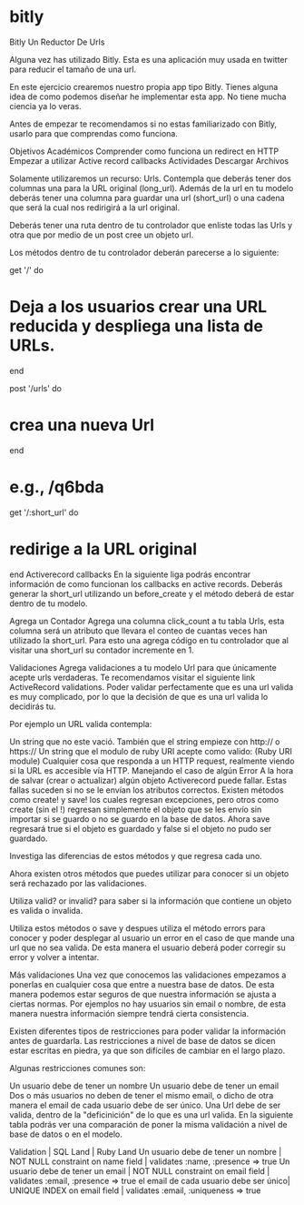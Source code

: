 # bitly
Bitly Un Reductor De Urls

Alguna vez has utilizado Bitly. Esta es una aplicación muy usada en twitter para reducir el tamaño de una url.

En este ejercicio crearemos nuestro propia app tipo Bitly. Tienes alguna idea de como podemos diseñar he implementar esta app. No tiene mucha ciencia ya lo veras.

Antes de empezar te recomendamos si no estas familiarizado con Bitly, usarlo para que comprendas como funciona.

Objetivos Académicos
Comprender como funciona un redirect en HTTP
Empezar a utilizar Active record callbacks
Actividades
Descargar Archivos

Solamente utilizaremos un recurso: Urls. Contempla que deberás tener dos columnas una para la URL original (long_url). Además de la url en tu modelo deberás tener una columna para guardar una url (short_url) o una cadena que será la cual nos redirigirá a la url original.

Deberás tener una ruta dentro de tu controlador que enliste todas las Urls y otra que por medio de un post cree un objeto url.

Los métodos dentro de tu controlador deberán parecerse a lo siguiente:

get '/' do
  # Deja a los usuarios crear una URL reducida y despliega una lista de URLs.
end

post '/urls' do
  # crea una nueva Url
end

# e.g., /q6bda
get '/:short_url' do
  # redirige a la URL original
end
Activerecord callbacks
En la siguiente liga podrás encontrar información de como funcionan los callbacks en active records. Deberás generar la short_url utilizando un before_create y el método deberá de estar dentro de tu modelo.

Agrega un Contador
Agrega una columna click_count a tu tabla Urls, esta columna será un atributo que llevara el conteo de cuantas veces han utilizado la short_url. Para esto una agrega código en tu controlador que al visitar una short_url su contador incremente en 1.

Validaciones
Agrega validaciones a tu modelo Url para que únicamente acepte urls verdaderas. Te recomendamos visitar el siguiente link ActiveRecord validations. Poder validar perfectamente que es una url valida es muy complicado, por lo que la decisión de que es una url valida lo decidirás tu.

Por ejemplo un URL valida contempla:

Un string que no este vació.
También que el string empieze con http:// o https://
Un string que el modulo de ruby URI acepte como valido: (Ruby URI module) Cualquier cosa que responda a un HTTP request, realmente viendo si la URL es accesible vía HTTP.
Manejando el caso de algún Error
A la hora de salvar (crear o actualizar) algún objeto Activerecord puede fallar. Estas fallas suceden si no se le envían los atributos correctos. Existen métodos como create! y save! los cuales regresan excepciones, pero otros como create (sin el !) regresan simplemente el objeto que se les envío sin importar si se guardo o no se guardo en la base de datos. Ahora save regresará true si el objeto es guardado y false si el objeto no pudo ser guardado.

Investiga las diferencias de estos métodos y que regresa cada uno.

Ahora existen otros métodos que puedes utilizar para conocer si un objeto será rechazado por las validaciones.

Utiliza valid? or invalid? para saber si la información que contiene un objeto es valida o invalida.

Utiliza estos métodos o save y despues utiliza el método errors para conocer y poder desplegar al usuario un error en el caso de que mande una url que no sea valida. De esta manera el usuario deberá poder corregir su error y volver a intentar.

Más validaciones
Una vez que conocemos las validaciones empezamos a ponerlas en cualquier cosa que entre a nuestra base de datos. De esta manera podemos estar seguros de que nuestra información se ajusta a ciertas normas. Por ejemplos no hay usuarios sin email o nombre, de esta manera nuestra información siempre tendrá cierta consistencia.

Existen diferentes tipos de restricciones para poder validar la información antes de guardarla. Las restricciones a nivel de base de datos se dicen estar escritas en piedra, ya que son difíciles de cambiar en el largo plazo.

Algunas restricciones comunes son:

Un usuario debe de tener un nombre
Un usuario debe de tener un email
Dos o más usuarios no deben de tener el mismo email, o dicho de otra manera el email de cada usuario debe de ser único.
Una Url debe de ser valida, dentro de la "deficinición" de lo que es una url valida.
En la siguiente tabla podrás ver una comparación de poner la misma validación a nivel de base de datos o en el modelo.

Validation | SQL Land | Ruby Land
Un usuario debe de tener un nombre | NOT NULL constraint on name field | validates :name, :presence => true
Un usuario debe de tener un email | NOT NULL constraint on email field | validates :email, :presence => true
el email de cada usuario debe ser único| UNIQUE INDEX on email field | validates :email, :uniqueness => true
